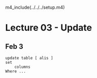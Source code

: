 m4_include(../../../setup.m4)

# Lecture 03 - Update
## Feb 3

```
update table [ alis ]
set
	columns
Where ...
```
